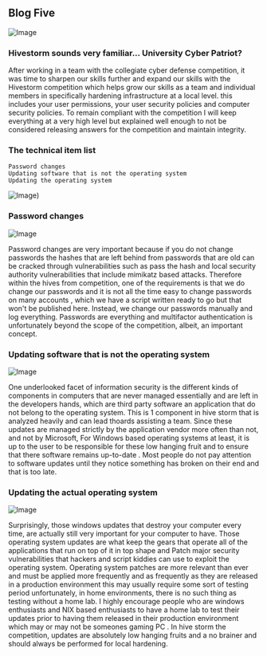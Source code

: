 ## Blog Five

![Image](https://themaverick.github.io/seniordesign/gifs/emmorph.gif)

### Hivestorm sounds very familiar... University Cyber Patriot?
After working in a team with the collegiate cyber defense competition, it was time to sharpen our skills further and expand our skills with the Hivestorm competition which helps grow our skills as a team and individual members in specifically hardening infrastructure at a local level. this includes your user permissions, your user security policies and computer security policies. To remain compliant with the competition I will keep everything at a very high level but explained well enough to not be considered releasing answers for the competition and maintain integrity. 

### The technical item list
```
Password changes
Updating software that is not the operating system
Updating the operating system 
```
![Image](https://themaverick.github.io/seniordesign/media/firefox_E4900NG1sF.png))

### Password changes


![Image](https://themaverick.github.io/seniordesign/media/explorer_HNFPbqbgcB.png)

Password changes are very important because if you do not change passwords the hashes that are left behind from passwords that are old can be cracked through vulnerabilities such as pass the hash and local security authority vulnerabilities that include mimikatz based attacks. Therefore within the hives from competition, one of the requirements is that we do change our passwords and it is not all the time easy to change passwords on many accounts , which we have a script written ready to go but that won't be published here. Instead, we change our passwords manually and log everything. Passwords are everything and multifactor authentication is unfortunately beyond the scope of the competition, albeit, an important concept.

### Updating software that is not the operating system

![Image](https://themaverick.github.io/seniordesign/media/firefox_hHBzxQNyom.png)

One underlooked facet of information security is the different kinds of components in computers that are never managed essentially and are left in the developers hands, which are third party software an application that do not belong to the operating system. This is 1 component in hive storm that is analyzed heavily and can lead thoards assisting a team. Since these updates are managed strictly by the application vendor more often than not, and not by Microsoft, For Windows based operating systems at least, it is up to the user to be responsible for these low hanging fruit and to ensure that there software remains up-to-date . Most people do not pay attention to software updates until they notice something has broken on their end and that is too late. 


### Updating the actual operating system

![Image](https://themaverick.github.io/seniordesign/media/firefox_jKhP8bMPNu.png)

Surprisingly, those windows updates that destroy your computer every time, are actually still very important for your computer to have. Those operating system updates are what keep the gears that operate all of the applications that run on top of it in top shape and Patch major security vulnerabilities that hackers and script kiddies can use to exploit the operating system. Operating system patches are more relevant than ever and must be applied more frequently and as frequently as they are released in a production environment this may usually require some sort of testing period unfortunately, in home environments, there is no such thing as testing without a home lab. I highly encourage people who are windows enthusiasts and NIX based enthusiasts to have a home lab to test their updates prior to having them released in their production environment which may or may not be someones gaming PC . In hive storm the competition, updates are absolutely low hanging fruits and a no brainer and should always be performed for local hardening. 